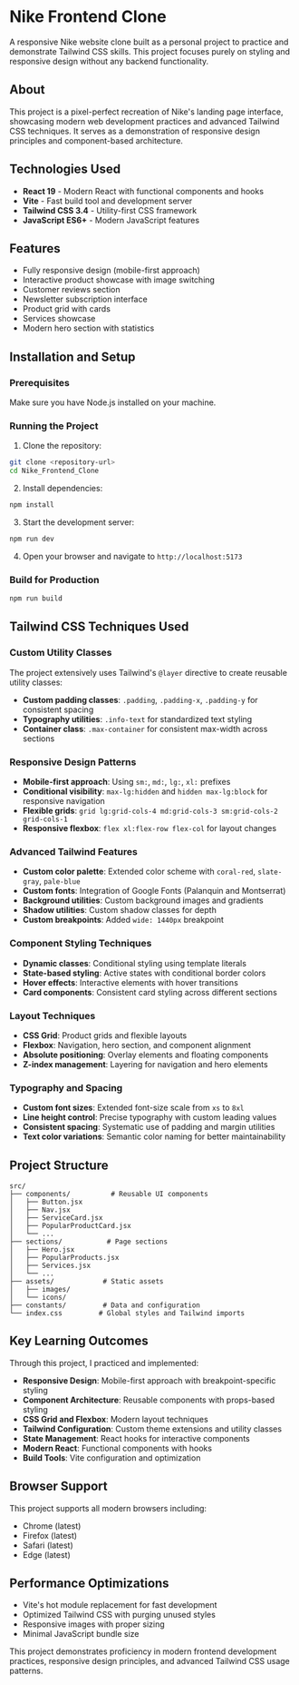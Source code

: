 # Nike Frontend Clone

A responsive Nike website clone built as a personal project to practice and demonstrate Tailwind CSS skills. This project focuses purely on styling and responsive design without any backend functionality.

## About

This project is a pixel-perfect recreation of Nike's landing page interface, showcasing modern web development practices and advanced Tailwind CSS techniques. It serves as a demonstration of responsive design principles and component-based architecture.

## Technologies Used

- **React 19** - Modern React with functional components and hooks
- **Vite** - Fast build tool and development server
- **Tailwind CSS 3.4** - Utility-first CSS framework
- **JavaScript ES6+** - Modern JavaScript features

## Features

- Fully responsive design (mobile-first approach)
- Interactive product showcase with image switching
- Customer reviews section
- Newsletter subscription interface
- Product grid with cards
- Services showcase
- Modern hero section with statistics

## Installation and Setup

### Prerequisites

Make sure you have Node.js installed on your machine.

### Running the Project

1. Clone the repository:
```bash
git clone <repository-url>
cd Nike_Frontend_Clone
```

2. Install dependencies:
```bash
npm install
```

3. Start the development server:
```bash
npm run dev
```

4. Open your browser and navigate to `http://localhost:5173`

### Build for Production

```bash
npm run build
```

## Tailwind CSS Techniques Used

### Custom Utility Classes

The project extensively uses Tailwind's `@layer` directive to create reusable utility classes:

- **Custom padding classes**: `.padding`, `.padding-x`, `.padding-y` for consistent spacing
- **Typography utilities**: `.info-text` for standardized text styling
- **Container class**: `.max-container` for consistent max-width across sections

### Responsive Design Patterns

- **Mobile-first approach**: Using `sm:`, `md:`, `lg:`, `xl:` prefixes
- **Conditional visibility**: `max-lg:hidden` and `hidden max-lg:block` for responsive navigation
- **Flexible grids**: `grid lg:grid-cols-4 md:grid-cols-3 sm:grid-cols-2 grid-cols-1`
- **Responsive flexbox**: `flex xl:flex-row flex-col` for layout changes

### Advanced Tailwind Features

- **Custom color palette**: Extended color scheme with `coral-red`, `slate-gray`, `pale-blue`
- **Custom fonts**: Integration of Google Fonts (Palanquin and Montserrat)
- **Background utilities**: Custom background images and gradients
- **Shadow utilities**: Custom shadow classes for depth
- **Custom breakpoints**: Added `wide: 1440px` breakpoint

### Component Styling Techniques

- **Dynamic classes**: Conditional styling using template literals
- **State-based styling**: Active states with conditional border colors
- **Hover effects**: Interactive elements with hover transitions
- **Card components**: Consistent card styling across different sections

### Layout Techniques

- **CSS Grid**: Product grids and flexible layouts
- **Flexbox**: Navigation, hero section, and component alignment
- **Absolute positioning**: Overlay elements and floating components
- **Z-index management**: Layering for navigation and hero elements

### Typography and Spacing

- **Custom font sizes**: Extended font-size scale from `xs` to `8xl`
- **Line height control**: Precise typography with custom leading values
- **Consistent spacing**: Systematic use of padding and margin utilities
- **Text color variations**: Semantic color naming for better maintainability

## Project Structure

```
src/
├── components/          # Reusable UI components
│   ├── Button.jsx
│   ├── Nav.jsx
│   ├── ServiceCard.jsx
│   ├── PopularProductCard.jsx
│   └── ...
├── sections/           # Page sections
│   ├── Hero.jsx
│   ├── PopularProducts.jsx
│   ├── Services.jsx
│   └── ...
├── assets/            # Static assets
│   ├── images/
│   └── icons/
├── constants/         # Data and configuration
└── index.css         # Global styles and Tailwind imports
```

## Key Learning Outcomes

Through this project, I practiced and implemented:

- **Responsive Design**: Mobile-first approach with breakpoint-specific styling
- **Component Architecture**: Reusable components with props-based styling
- **CSS Grid and Flexbox**: Modern layout techniques
- **Tailwind Configuration**: Custom theme extensions and utility classes
- **State Management**: React hooks for interactive components
- **Modern React**: Functional components with hooks
- **Build Tools**: Vite configuration and optimization

## Browser Support

This project supports all modern browsers including:
- Chrome (latest)
- Firefox (latest)
- Safari (latest)
- Edge (latest)

## Performance Optimizations

- Vite's hot module replacement for fast development
- Optimized Tailwind CSS with purging unused styles
- Responsive images with proper sizing
- Minimal JavaScript bundle size

This project demonstrates proficiency in modern frontend development practices, responsive design principles, and advanced Tailwind CSS usage patterns.